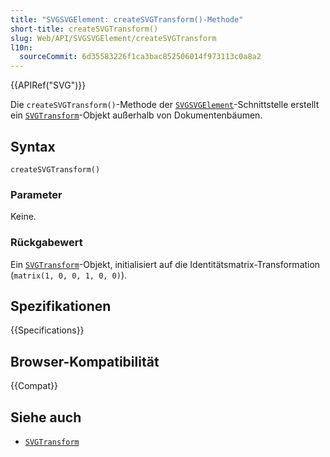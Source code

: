 ```yaml
---
title: "SVGSVGElement: createSVGTransform()-Methode"
short-title: createSVGTransform()
slug: Web/API/SVGSVGElement/createSVGTransform
l10n:
  sourceCommit: 6d35583226f1ca3bac852506014f973113c0a8a2
---
```


{{APIRef("SVG")}}

Die `createSVGTransform()`-Methode der [`SVGSVGElement`](/de/docs/Web/API/SVGSVGElement)-Schnittstelle erstellt ein [`SVGTransform`](/de/docs/Web/API/SVGTransform)-Objekt außerhalb von Dokumentenbäumen.

## Syntax

```js-nolint
createSVGTransform()
```

### Parameter

Keine.

### Rückgabewert

Ein [`SVGTransform`](/de/docs/Web/API/SVGTransform)-Objekt, initialisiert auf die Identitätsmatrix-Transformation (`matrix(1, 0, 0, 1, 0, 0)`).

## Spezifikationen

{{Specifications}}

## Browser-Kompatibilität

{{Compat}}

## Siehe auch

- [`SVGTransform`](/de/docs/Web/API/SVGTransform)
